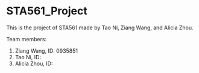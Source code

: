 # STA561_Project
This is the project of STA561 made by Tao Ni, Ziang Wang, and Alicia Zhou. 

Team members:
1. Ziang Wang,  ID: 0935851
2. Tao Ni, ID: 
3. Alicia Zhou, ID:
